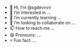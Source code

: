 - 👋 Hi, I’m @sgdevvvv
- 👀 I’m interested in ...
- 🌱 I’m currently learning ...
- 💞️ I’m looking to collaborate on ...
- 📫 How to reach me ...
- 😄 Pronouns: ...
- ⚡ Fun fact: ...

<!---
sgdevvvv/sgdevvvv is a ✨ special ✨ repository because its `README.md` (this file) appears on your GitHub profile.
You can click the Preview link to take a look at your changes.
--->
